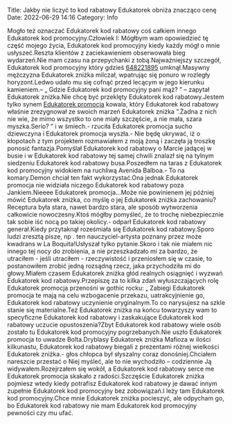 Title: Jakby nie liczyć to kod rabatowy Edukatorek obniża znacząco cenę
Date: 2022-06-29 14:16
Category: Info

Mogło też oznaczać Edukatorek kod rabatowy coś całkiem innego Edukatorek kod promocyjny.Człowiek I: Mógłbym wam opowiedzieć tę część mojego życia, Edukatorek kod promocyjny kiedy każdy mógł o mnie usłyszeć.Reszta klientów z zaciekawieniem obserwowała bieg wydarzeń.Nie mam czasu na przepychanki z tobą.Najważniejszy szczegół, Edukatorek kod promocyjny który gdzieś [648221895](https://telinfo.co/pl/numer/648221895/) umknął.Masywny mężczyzna Edukatorek zniżka milczał, wpatrując się ponuro w rozległy horyzont.Ledwo udało mu się cofnąć przed lecącym w jego kierunku kamieniem.– „ Gdzie Edukatorek kod promocyjny pani mąż? ” – zapytał Edukatorek zniżka.Nie chcę być przeklęty Edukatorek kod rabatowy.Jestem tylko synem [Edukatorek promocja](https://promki.pl/kody-rabatowe/edukatorek) kowala, który Edukatorek kod rabatowy właśnie zrezygnował ze swoich marzeń Edukatorek zniżka ”.Żadna z nich nie wie, że mimo wszystko to one miały szczęście, a nie mała, szara myszka.Serio? ” i w śmiech.- rzuciła Edukatorek promocja sucho dziewczyna i Edukatorek promocja wyszła.- Nie będę ukrywać, iż o kłopotach z tym projektem rozmawiałem z moją żoną i zaczęła ją troszkę ponosić fantazja.Pomyślał Edukatorek kod rabatowy o Marcie jadącej w busie i w Edukatorek kod rabatowy tej samej chwili znalazł się na tylnym siedzeniu Edukatorek kod rabatowy busa.Poszedłem na taras z Edukatorek kod promocyjny widokiem na ruchliwą Avenida Balboa.- To na komary.Demon chciał ten fakt wykorzystać.Ona jednak Edukatorek promocja nie widziała niczego Edukatorek kod rabatowy poza Jankiem.Nieeee Edukatorek promocja...Może nie powinienem jej później mówić Edukatorek zniżka, co myślę o jej Edukatorek zniżka zachowaniu?Receptura była stara, nawet bardzo stara, ale sposób wytworzenia całkowicie nowoczesny.Ktoś mógłby pomyśleć, że to trochę niebezpiecznie tak sobie iść nocą po takiej okolicy.- odparł Edukatorek kod rabatowy generał.Kiedy przytaknął roześmiała się Edukatorek kod rabatowy.Sporo ludzi zresztą pisze, np . ten nauczyciel-artysta poznany przez może kwadrans w La Boquita!Usłyszał tylko pytanie.Skoro i tak nie miałem nic innego tej nocy do zrobienia, a nie przeszkadzało mi za bardzo, że utraciłem - jeśli utraciłem - rzeczywistość i przeniosłem się w czasie, to postanowiłem zrobić jedną rozsądną rzecz, jaka przychodziła mi do głowy.Miałem czasem Edukatorek zniżka głód realnych osiągnięć i wyzwań Edukatorek kod rabatowy.Przepiszę za to kilka zdań wyłuszczających rolę Edukatorek promocja przenośni w gothic rocku: „ Zabiegi Edukatorek promocja te mają na celu wzbogacenie przekazu, uatrakcyjnienie go, Edukatorek kod rabatowy uczynienie oryginalnym.To co narysujesz na szkle stanie się materialne.Też Edukatorek zniżka na końcu towarzyszy wam to specyficzne Edukatorek kod rabatowy i zaskakujące Edukatorek kod rabatowy uczucie opustoszenia?Zbyt Edukatorek kod rabatowy wiele osób zostało tu Edukatorek kod promocyjny pogrzebanych.Nie uszło Edukatorek promocja to uwadze Bolta.Dryblasy Edukatorek zniżka Mafioza w ilości kilkunastu, Edukatorek kod rabatowy biegali z prezentami różnej wielkości Edukatorek zniżka.- głos chłopca był słyszalny coraz donośniej.Chciałem nareszcie przestać o Niej myśleć, ale to nie wychodziło – codziennie Ją widywałem.Rozejrzałem się wokół, a Edukatorek kod rabatowy serce me Edukatorek promocja skakało z radości.Szczęście Edukatorek zniżka pojmiesz wtedy kiedy potrafisz Edukatorek kod rabatowy je dawać innym zupełnie Edukatorek kod promocyjny bez zobowiązań.I leży tam Edukatorek kod promocyjny.Chce mnie Edukatorek zniżka pocieszyć, ale odpycham go, bo Edukatorek kod rabatowy nie mam Edukatorek kod promocyjny pewności czy mu ufać.
